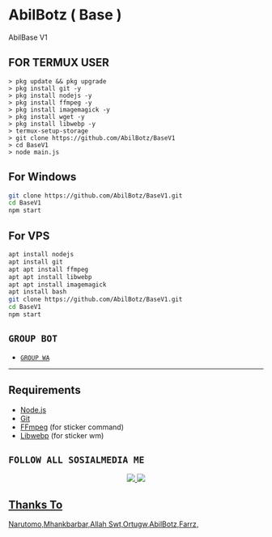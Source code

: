 # AbilBotz ( Base )

AbilBase V1

## FOR TERMUX USER

```
> pkg update && pkg upgrade
> pkg install git -y
> pkg install nodejs -y
> pkg install ffmpeg -y
> pkg install imagemagick -y
> pkg install wget -y
> pkg install libwebp -y
> termux-setup-storage
> git clone https://github.com/AbilBotz/BaseV1
> cd BaseV1
> node main.js
```
## For Windows
```bash
git clone https://github.com/AbilBotz/BaseV1.git
cd BaseV1
npm start
```
## For VPS
```bash
apt install nodejs 
apt install git 
apt apt install ffmpeg 
apt apt install libwebp 
apt apt install imagemagick
apt install bash
git clone https://github.com/AbilBotz/BaseV1.git
cd BaseV1
npm start
```

## ```GROUP BOT```

- [`GROUP WA`](https://chat.whatsapp.com/CS4ESARec5o476nHesGIDt)


---------

## Requirements

* [Node.js](https://nodejs.org/en/)
* [Git](https://git-scm.com/downloads)
* [FFmpeg](https://www.gyan.dev/ffmpeg/builds/) (for sticker command)
* [Libwebp](https://developers.google.com/speed/webp/download) (for sticker wm)


## ```FOLLOW ALL SOSIALMEDIA ME```
<p align="center"> 
<a href="https://wa.me/628229325376"><img src="https://img.shields.io/badge/WhatsApp-25D366?style=for-the-badge&logo=whatsapp&logoColor=white" />
<a href="https://youtube.com/channel/UCJPqI5eVhKPXPL2V8y6pIDA"><img src="https://img.shields.io/badge/YouTube ABIL BOTZ-ff0000?style=for-the-badge&logo=youtube&logoColor=ff000000&link=https://youtube.com/channel/UCJPqI5eVhKPXPL2V8y6pIDA" /><br>
</p>


## Thanks To
Narutomo,Mhankbarbar,Allah Swt,Ortugw,AbilBotz,Farrz,

